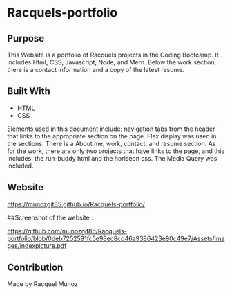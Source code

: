 # Racquels-portfolio

## Purpose
This Website is a portfolio of Racquels projects in the Coding Bootcamp. It includes Html, CSS, Javascript, Node, and Mern. 
Below the work section, there is a contact information and a copy of the latest resume. 

## Built With
* HTML
* CSS

Elements used in this document include: navigation tabs from the header that links to the appropriate section on the page. Flex display was used in the sections. There is a About me, work, contact, and resume section. As for the work, there are only two projects that have links to the page, and this includes: the run-buddy html and the horiseon css.  The Media Query was included. 

## Website
 https://munozgit85.github.io/Racquels-portfolio/
 
##Screenshot of the website :

https://github.com/munozgit85/Racquels-portfolio/blob/0deb7252591fc5e98ec8cd46a9386423e90c49e7/Assets/images/indexpicture.pdf



## Contribution
Made by Racquel Munoz

